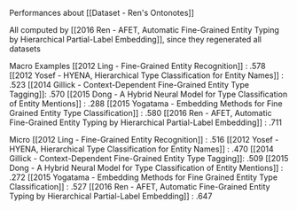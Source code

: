 Performances about [[Dataset - Ren's Ontonotes]]

All computed by [[2016 Ren - AFET, Automatic Fine-Grained Entity Typing by Hierarchical Partial-Label Embedding]], since they regenerated all datasets

Macro Examples
[[2012 Ling - Fine-Grained Entity Recognition]] : .578
[[2012 Yosef - HYENA, Hierarchical Type Classification for Entity Names]] : .523
[[2014 Gillick - Context-Dependent Fine-Grained Entity Type Tagging]]: .570
[[2015 Dong - A Hybrid Neural Model for Type Classification of Entity Mentions]] : .288
[[2015 Yogatama - Embedding Methods for Fine Grained Entity Type Classification]] : .580
[[2016 Ren - AFET, Automatic Fine-Grained Entity Typing by Hierarchical Partial-Label Embedding]] : .711

Micro
[[2012 Ling - Fine-Grained Entity Recognition]] : .516
[[2012 Yosef - HYENA, Hierarchical Type Classification for Entity Names]] : .470
[[2014 Gillick - Context-Dependent Fine-Grained Entity Type Tagging]]: .509
[[2015 Dong - A Hybrid Neural Model for Type Classification of Entity Mentions]] : .272
[[2015 Yogatama - Embedding Methods for Fine Grained Entity Type Classification]] : .527
[[2016 Ren - AFET, Automatic Fine-Grained Entity Typing by Hierarchical Partial-Label Embedding]] : .647